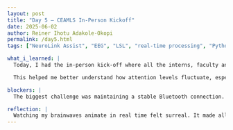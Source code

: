 ```yaml
---
layout: post
title: "Day 5 – CEAMLS In-Person Kickoff"
date: 2025-06-02
author: Reiner Ihotu Adakole-Okopi
permalink: /day5.html
tags: ["NeuroLink Assist", "EEG", "LSL", "real-time processing", "Python dashboard", "Bluetooth", "alpha waves", "brain-computer interface"]

what_i_learned: |
  Today, I had the in-person kick-off where all the interns, faculty and graduate mentors introduced themselves in the auditorium. Here, Michael also gave an in-depth overview of the summer program with all the necessary information included. After which, I participated in a workshop with Mrs. Walters where we discussed independent and dependent variable mainly focusing on how to formulate ypur research and train data. Also, we took group pictures in the lobby of the auditorium. After this, I participated in a very fun group activity with my project team where we built a structure with spaghetti sticks and marshmallow. Next up, I had lunch with my project team. Lastly, I and my project team took a tour of our research labs and the building as a whole. 

  This helped me better understand how attention levels fluctuate, especially when switching between tasks. I also learned how to calculate moving averages to reduce noise in the signal while preserving response time.

blockers: |
  The biggest challenge was maintaining a stable Bluetooth connection. The signal would occasionally drop for a second or two, which disrupted the live charting. I plan to explore buffering strategies next. Additionally, I still see low-frequency artifacts from head movement.

reflection: |
  Watching my brainwaves animate in real time felt surreal. It made all the previous setup work worth it. Next, I’ll begin connecting this live data stream to robotic behaviors in NeuroLink Assist—starting with simple directional movement based on concentration strength.
---
```


